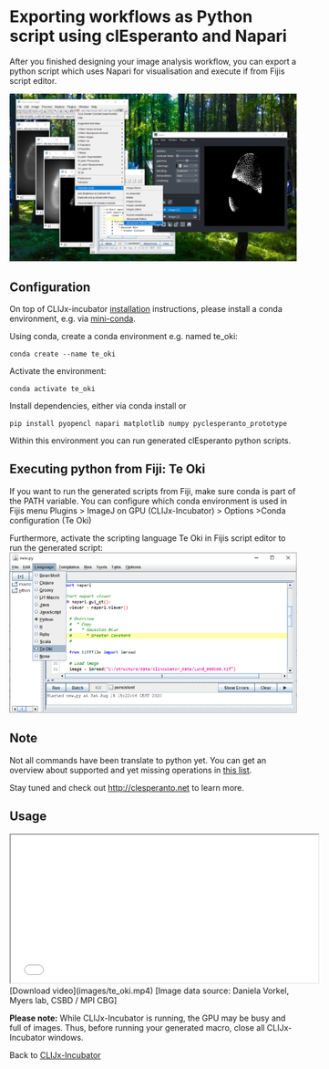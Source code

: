 # Exporting workflows as Python script using clEsperanto and Napari
After you finished designing your image analysis workflow, you can export a python script which uses Napari 
for visualisation and execute if from Fijis script editor.

![Image](images/te_oki_menu.png)

## Configuration
On top of CLIJx-incubator [installation](https://clij.github.io/incubator/installation) instructions, 
please install a conda environment, e.g. via [mini-conda]().

Using conda, create a conda environment e.g. named te_oki:
```
conda create --name te_oki 
```
Activate the environment: 
```
conda activate te_oki 
```
Install dependencies, either via conda install or
```
pip install pyopencl napari matplotlib numpy pyclesperanto_prototype 
```
Within this environment you can run generated clEsperanto python scripts.

## Executing python from Fiji: Te Oki
If you want to run the generated scripts from Fiji, make sure conda is part of the PATH variable. 
You can configure which conda environment is used in Fijis menu 
Plugins > ImageJ on GPU (CLIJx-Incubator) > Options >Conda configuration (Te Oki)

Furthermore, activate the scripting language Te Oki in Fijis script editor to run the generated script:
![Image](images/te_oki_language_menu.png)

## Note
Not all commands have been translate to python yet. You can get an overview about supported and 
yet missing operations in [this list]().

Stay tuned and check out http://clesperanto.net to learn more.

## Usage

<iframe src="images/te_oki_fast.mp4" width="540" height="260"></iframe>
[Download video](images/te_oki.mp4) [Image data source: Daniela Vorkel, Myers lab, CSBD / MPI CBG]

**Please note:** While CLIJx-Incubator is running, the GPU may be busy and full of images. 
Thus, before running your generated macro, close all CLIJx-Incubator windows.

Back to [CLIJx-Incubator](https://clij.github.io/incubator)

